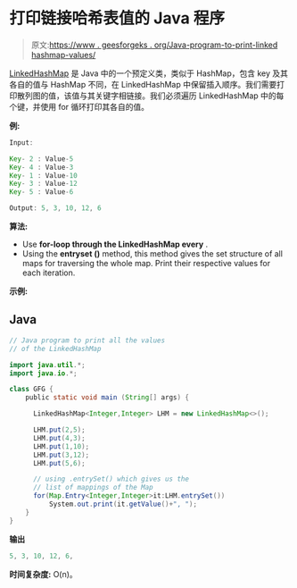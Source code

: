 # 打印链接哈希表值的 Java 程序

> 原文:[https://www . geesforgeks . org/Java-program-to-print-linked hashmap-values/](https://www.geeksforgeeks.org/java-program-to-print-linkedhashmap-values/)

[LinkedHashMap](https://www.geeksforgeeks.org/linkedhashmap-class-java-examples/) 是 Java 中的一个预定义类，类似于 HashMap，包含 key 及其各自的值与 HashMap 不同，在 LinkedHashMap 中保留插入顺序。我们需要打印散列图的值，该值与其关键字相链接。我们必须遍历 LinkedHashMap 中的每个键，并使用 for 循环打印其各自的值。

**例:**

```java
Input:

Key- 2 : Value-5
Key- 4 : Value-3
Key- 1 : Value-10
Key- 3 : Value-12
Key- 5 : Value-6

Output: 5, 3, 10, 12, 6
```

**算法:**

*   Use **for-loop through the LinkedHashMap every** .
*   Using the **entryset ()** method, this method gives the set structure of all maps for traversing the whole map. Print their respective values for each iteration.

**示例:**

## Java

```java
// Java program to print all the values
// of the LinkedHashMap

import java.util.*;
import java.io.*;

class GFG {
    public static void main (String[] args) {

      LinkedHashMap<Integer,Integer> LHM = new LinkedHashMap<>();

      LHM.put(2,5);
      LHM.put(4,3);
      LHM.put(1,10);
      LHM.put(3,12);
      LHM.put(5,6);

      // using .entrySet() which gives us the 
      // list of mappings of the Map
      for(Map.Entry<Integer,Integer>it:LHM.entrySet())
          System.out.print(it.getValue()+", ");
    }
}
```

**输出**

```java
5, 3, 10, 12, 6,
```

**时间复杂度:** O(n)。